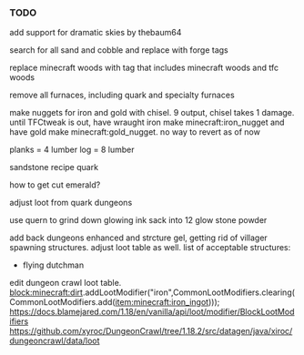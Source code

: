 ### TODO

add support for dramatic skies by thebaum64

search for all sand and cobble and replace with forge tags

replace minecraft woods with tag that includes minecraft woods and tfc woods

remove all furnaces, including quark and specialty furnaces

make nuggets for iron and gold with chisel. 9 output, chisel takes 1 damage. until TFCtweak is out, have wraught iron make minecraft:iron_nugget and have gold make minecraft:gold_nugget. no way to revert as of now

planks = 4 lumber
log = 8 lumber

sandstone recipe quark 

how to get cut emerald?

adjust loot from quark dungeons

use quern to grind down glowing ink sack into 12 glow stone powder

add back dungeons enhanced and strcture gel, getting rid of villager spawning structures. adjust loot table as well. list of acceptable structures:
* flying dutchman

edit dungeon crawl loot table. 
<block:minecraft:dirt>.addLootModifier("iron",CommonLootModifiers.clearing(CommonLootModifiers.add(<item:minecraft:iron_ingot>)));
https://docs.blamejared.com/1.18/en/vanilla/api/loot/modifier/BlockLootModifiers
 https://github.com/xyroc/DungeonCrawl/tree/1.18.2/src/datagen/java/xiroc/dungeoncrawl/data/loot